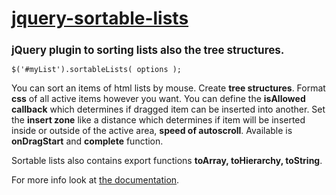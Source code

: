 <h1><a href="http://camohub.github.io/jquery-sortable-lists/index.html">jquery-sortable-lists</a></h1>
<h2 style="font-size:17px">jQuery plugin to sorting lists also the tree structures.</h2>

```$('#myList').sortableLists( options );```
<p>You can sort an items of html lists by mouse. Create <strong>tree structures</strong>. 
Format <strong>css</strong> of all active items however you want. 
You can define the <strong>isAllowed callback</strong> which determines if dragged item can be inserted into another. 
Set the <strong>insert zone</strong> like a distance which determines if item will be inserted inside or outside of the active area, 
<strong>speed of autoscroll</strong>. 
Available is <strong>onDragStart</strong> and <strong>complete</strong> function.</p>
<p>Sortable lists also contains export functions <strong>toArray, toHierarchy, toString</strong>.</p>
<p>For more info look at <a href="http://camohub.github.io/jquery-sortable-lists/index.html">the documentation</a>.</p>				
				
				
